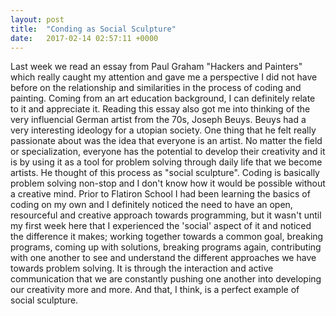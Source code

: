 ```yaml
---
layout: post
title:  "Conding as Social Sculpture"
date:   2017-02-14 02:57:11 +0000
---
```



Last week we read an essay from Paul Graham "Hackers and Painters" which really caught my attention and gave me a perspective I did not have before on the relationship and similarities in the process of coding and painting. Coming from an art education background, I can definitely relate to it and appreciate it.
Reading this essay also got me into thinking of the very influencial German artist from the 70s, Joseph Beuys. 
Beuys had a very interesting ideology for a utopian society. One thing that he felt really passionate about was the idea that everyone is an artist. No matter the field or specialization, everyone has the potential to develop their creativity and it is by using it as a tool for problem solving through daily life that we become artists. He thought of this process as "social sculpture".
Coding is basically problem solving non-stop and I don't know how it would be possible without a creative mind. Prior to Flatiron School I had been learning the basics of coding on my own and I definitely noticed the need to have an open, resourceful and creative approach towards programming, but it wasn't until my first week here that I experienced the 'social' aspect of it and noticed the difference it makes; working together towards a common goal, breaking programs, coming up with solutions, breaking programs again, contributing with one another to see and understand the different approaches we have towards problem solving. It is through the interaction and active communication that we are constantly pushing one another into developing our creativity more and more. And that, I think, is a perfect example of social sculpture.


